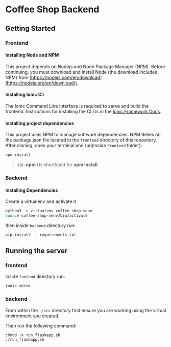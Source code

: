 # Coffee Shop Backend

## Getting Started

### Frontend

#### Installing Node and NPM

This project depends on Nodejs and Node Package Manager (NPM). Before continuing, you must download and install Node (the download includes NPM) from [https://nodejs.com/en/download](https://nodejs.org/en/download/).

#### Installing Ionic Cli

The Ionic Command Line Interface is required to serve and build the frontend. Instructions for installing the CLI  is in the [Ionic Framework Docs](https://ionicframework.com/docs/installation/cli).

#### Installing project dependencies

This project uses NPM to manage software dependencies. NPM Relies on the package.json file located in the `frontend` directory of this repository.
After cloning, open your terminal and run(Inside `Frontend` folder):

```bash
npm install
```

>_tip_: **npm i** is shorthand for **npm install**

### Backend

#### Installing Dependencies

Create a virtualenv and activate it

```bash
python3 -m virtualenv coffee-shop-venv
source coffee-shop-venv/bin/activate
```

then inside `backend` directory run:

```bash
pip install -r requirements.txt
```

## Running the server

### frontend

Inside `fontend` directory run:

```bash
ionic serve
```

### backend

From within the `./src` directory first ensure you are working using the virtual environment you created.

Then run the following command:

```bash
chmod +x run_flaskapp.sh
./run_flaskapp.sh
```
